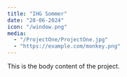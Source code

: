 ```yaml
---
title: "IHG Sommer"
date: "28-06-2024"
icon: "/window.png"
media:
  - "/ProjectOne/ProjectOne.jpg"
  - "https://example.com/monkey.png"
---
```


This is the body content of the project.